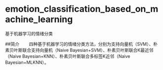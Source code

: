 # emotion_classification_based_on_machine_learning
基于机器学习的情绪分类
<br>

##简介
&#160; &#160; &#160; &#160;四种基于机器学习的情绪分类方法，分别为支持向量机（SVM）、朴素贝叶斯联合支持向量机（Naive Bayesian+SVM）、朴素贝叶斯联合K最近邻（Naive Bayesian+KNN）、朴素贝叶斯联合多标签K近邻（Naive Bayesian+MLKNN）。

